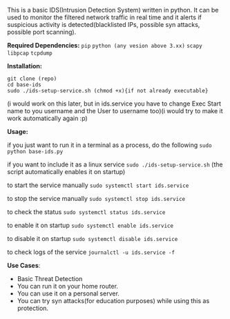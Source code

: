 This is a basic IDS(Intrusion Detection System) written in python. 
It can be used to monitor the filtered network traffic in real time and it alerts if suspicious activity is detected(blacklisted IPs, possible syn attacks, possible port scanning).

**Required Dependencies:**
`pip`
`python (any vesion above 3.xx)`
`scapy`
`libpcap`
`tcpdump`

**Installation:**
```
git clone (repo)
cd base-ids
sudo ./ids-setup-service.sh (chmod +x){if not already executable}
```
(i would work on this later, but in ids.service you have to change Exec Start name to you username and the User to username too)(i would try to make it work automatically again :p)

**Usage:**

if you just want to run it in a terminal as a process, do the following
`sudo python base-ids.py`

if you want to include it as a linux service
`sudo ./ids-setup-service.sh` (the script automatically enables it on startup)

to start the service manually
`sudo systemctl start ids.service`

to stop the service manually 
`sudo systemctl stop ids.service`

to check the status 
`sudo systemctl status ids.service`

to enable it on startup
`sudo systemctl enable ids.service`

to disable it on startup
`sudo systemctl disable ids.service`

to check logs of the service 
`journalctl -u ids.service -f`

**Use Cases**:
- Basic Threat Detection
- You can run it on your home router.
- You can use it on a personal server.
- You can try syn attacks(for education purposes) while using this as protection.
